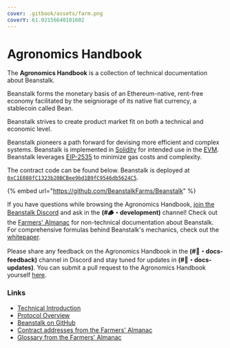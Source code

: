 ```yaml
---
cover: .gitbook/assets/farm.png
coverY: 61.02156640181602
---
```


# Agronomics Handbook

The **Agronomics Handbook** is a collection of technical documentation about Beanstalk.

Beanstalk forms the monetary basis of an Ethereum-native, rent-free economy facilitated by the seigniorage of its native fiat currency, a stablecoin called Bean.

Beanstalk strives to create product market fit on both a technical and economic level.&#x20;

Beanstalk pioneers a path forward for devising more efficient and complex systems. Beanstalk is implemented in [Solidity](https://docs.soliditylang.org/) for intended use in the [EVM](https://ethereum.org/en/developers/docs/evm/). Beanstalk leverages [EIP-2535](https://eips.ethereum.org/EIPS/eip-2535) to minimize gas costs and complexity.

The contract code can be found below. Beanstalk is deployed at [`0xC1E088fC1323b20BCBee9bd1B9fC9546db5624C5`](https://etherscan.io/address/0xc1e088fc1323b20bcbee9bd1b9fc9546db5624c5).

{% embed url="https://github.com/BeanstalkFarms/Beanstalk" %}

If you have questions while browsing the Agronomics Handbook, [join the Beanstalk Discord](https://discord.gg/beanstalk) and ask in the **(#🪵・development)** channel! Check out the [Farmers' Almanac](https://docs.bean.money/) for non-technical documentation about Beanstalk. For comprehensive formulas behind Beanstalk's mechanics, check out the [whitepaper](https://bean.money/docs/beanstalk.pdf).

Please share any feedback on the Agronomics Handbook in the **(#📜・docs-feedback)** channel in Discord and stay tuned for updates in **(#📜・docs-updates)**. You can submit a pull request to the Agronomics Handbook yourself [here](https://github.com/BeanstalkFarms/Agronomics-Handbook).

### Links

* [Technical Introduction](overview/introduction.md)
* [Protocol Overview](protocol/overview.md)
* [Beanstalk on GitHub](https://github.com/BeanstalkFarms/Beanstalk)
* [Contract addresses from the Farmers' Almanac](https://docs.bean.money/protocol-resources/contracts)
* [Glossary from the Farmers' Almanac](https://docs.bean.money/protocol-resources/glossary)

